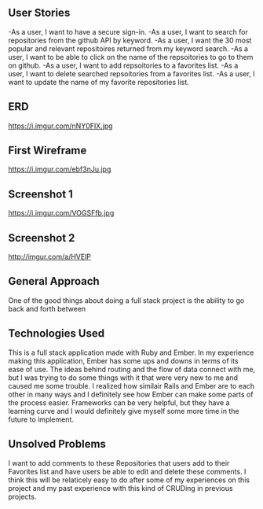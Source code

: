 ## User Stories
-As a user, I want to have a secure sign-in.
-As a user, I want to search for repositories from the github API by keyword.
-As a user, I want the 30 most popular and relevant repositoires returned from my keyword search.
-As a user, I want to be able to click on the name of the repsoitories to go to them on github.
-As a user, I want to add repsoitories to a favorites list.
-As a user, I want to delete searched repsoitories from a favorites list.
-As a user, I want to update the name of my favorite repositories list.

## ERD
https://i.imgur.com/nNY0FIX.jpg

## First Wireframe
https://i.imgur.com/ebf3nJu.jpg

## Screenshot 1
https://i.imgur.com/VOGSFfb.jpg

## Screenshot 2
http://imgur.com/a/HVElP

## General Approach
One of the good things about doing a full stack project is the ability to go back and forth between

## Technologies Used
This is a full stack application made with Ruby and Ember. In my experience making this application, Ember has some ups and downs in terms of its ease of use. The ideas behind routing and the flow of data connect with me, but I was trying to do some things with it that were very new to me and caused me some trouble.
I realized how similair Rails and Ember are to each other in many ways and I definitely see how Ember can make some parts of the process easier. Frameworks can be very helpful, but they have a learning curve and I would definitely give myself some more time in the future to implement.

## Unsolved Problems
I want to add comments to these Repositories that users add to their Favorites list and have users be able to edit and delete these comments. I think this will be relaticely easy to do after some of my experiences on this project and my past experience with this kind of CRUDing in previous projects.

##
